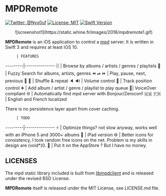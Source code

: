 MPDRemote
==============

[![Twitter: @Nyx0uf](https://img.shields.io/badge/contact-@Nyx0uf-blue.svg?style=flat)](https://twitter.com/Nyx0uf) [![License: MIT](https://img.shields.io/badge/license-MIT-blue.svg?style=flat)](https://github.com/Nyx0uf/MPDRemote/blob/master/LICENSE.md) [![Swift Version](https://img.shields.io/badge/Swift-3.0-orange.svg)]()

<div style="text-align:center" markdown="1">
![screenshot1](https://static.whine.fr/images/2016/mpdremote1.gif)
</div>

**MPDRemote** is an iOS application to control a [mpd](http://www.musicpd.org/) server. It is written in Swift 3 and requires at least iOS 10.


         | FEATURES
---------|---------------
🗄 | Browse by albums / artists / genres / playlists
🔎 | Fuzzy Search for albums, artists, genres
⏪ ⏯ ⏩ | Play, pause, next, previous
🔀 🔁 | Shuffle & repeat
🔈 🔊 | Volume control
📍 | Track position control
➕ | Add album / artist / genre / playlist to play queue
💬| VoiceOver compliant
🌐 | Automatically find mpd server with Bonjour/Zeroconf
🇬🇧 🇫🇷 | English and French localized

There is no persistence layer apart from cover caching.

         | TODO
---------|---------------
⚡️ | Optimize things? not slow anyway, works well with an iPhone 5 and 3000+ albums
📱 | iPad version
⚙ | Better icons for consistency, I took random free icons on the net. Problem is my skills in design are (void*)0.
🏁 | Put it on the AppStore ? But I have no money.

LICENSES
-----------------

The mpd static library included is built from [libmpdclient](https://github.com/cmende/libmpdclient) and is released under the revised BSD License.

**MPDRemote** itself is released under the MIT License, see LICENSE.md file.
